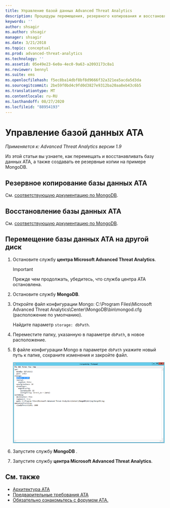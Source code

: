 ```yaml
---
title: Управление базой данных Advanced Threat Analytics
description: Процедуры перемещения, резервного копирования и восстановления базы данных ATA.
keywords: ''
author: shsagir
ms.author: shsagir
manager: shsagir
ms.date: 3/21/2018
ms.topic: conceptual
ms.prod: advanced-threat-analytics
ms.technology: ''
ms.assetid: 05e49e23-6e0a-4ec0-9a63-a2093173c8a1
ms.reviewer: bennyl
ms.suite: ems
ms.openlocfilehash: f5ec8ba14dbf8bf8d9666f32a321ea5acda5d3da
ms.sourcegitcommit: 2be59f0bd4c9fd0d3827e9312ba20aa8eb43c6b5
ms.translationtype: MT
ms.contentlocale: ru-RU
ms.lasthandoff: 08/27/2020
ms.locfileid: "88954193"
---
```

# <a name="ata-database-management"></a>Управление базой данных ATA

*Применяется к: Advanced Threat Analytics версии 1.9*

Из этой статьи вы узнаете, как перемещать и восстанавливать базу данных ATA, а также создавать ее резервные копии на примере MongoDB.

## <a name="backing-up-the-ata-database"></a>Резервное копирование базы данных ATA
См. [соответствующую документацию по MongoDB](http://docs.mongodb.org/manual/administration/backup/).

## <a name="restoring-the-ata-database"></a>Восстановление базы данных ATA
См. [соответствующую документацию по MongoDB](http://docs.mongodb.org/manual/administration/backup/).

## <a name="moving-the-ata-database-to-another-drive"></a>Перемещение базы данных ATA на другой диск

1. Остановите службу **центра Microsoft Advanced Threat Analytics**.
   > [!Important] 
   > Прежде чем продолжать, убедитесь, что служба центра ATA остановлена.

1. Остановите службу **MongoDB**.

1. Откройте файл конфигурации Mongo: C:\Program Files\Microsoft Advanced Threat Analytics\Center\MongoDB\bin\mongod.cfg (расположение по умолчанию).

   Найдите параметр `storage: dbPath`.

1. Переместите папку, указанную в параметре `dbPath`, в новое расположение.

1. В файле конфигурации Mongo в параметре `dbPath` укажите новый путь к папке, сохраните изменения и закройте файл.

    ![Изменение конфигурации MongoDB (рисунок)](media/ATA-mongoDB-moveDB.png)

1. Запустите службу **MongoDB** .

1. Запустите службу **центра Microsoft Advanced Threat Analytics**.

## <a name="see-also"></a>См. также
- [Архитектура ATA](ata-architecture.md)
- [Предварительные требования ATA](ata-prerequisites.md)
- [Обязательно ознакомьтесь с форумом ATA.](https://social.technet.microsoft.com/Forums/security/home?forum=mata)

